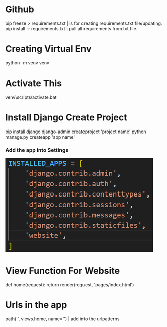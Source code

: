 # Github
pip freeze > requirements.txt | is for creating requirements.txt file/updating.
pip install -r requirements.txt | pull all requirements from txt file.

# Creating Virtual Env
python -m venv venv
# Activate This
venv\scripts\activate.bat
# Install Django Create Project
pip install django
django-admin createproject 'project name'
python manage.py createapp 'app name'

### Add the app into Settings
![alt text](image.png)

# View Function For Website
def home(request):
    return render(request, 'pages/index.html')

# Urls in the app 
path('', views.home, name='') | add into the urlpatterns